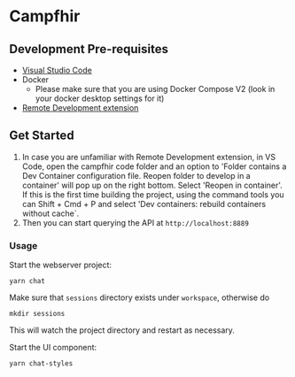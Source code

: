 # Campfhir

## Development Pre-requisites

- [Visual Studio Code](https://code.visualstudio.com/Download)
- Docker
  - Please make sure that you are using Docker Compose V2 (look in your docker
    desktop settings for it)
- [Remote Development extension](https://marketplace.visualstudio.com/items?itemName=ms-vscode-remote.vscode-remote-extensionpack)

## Get Started

1. In case you are unfamiliar with Remote Development extension, in VS Code,
   open the campfhir code folder and an option to 'Folder contains a Dev
   Container configuration file. Reopen folder to develop in a container' will
   pop up on the right bottom. Select 'Reopen in container'. If this is the
   first time building the project, using the command tools you can Shift +
   Cmd + P and select 'Dev containers: rebuild containers without cache`.
2. Then you can start querying the API at `http://localhost:8889`

### Usage

Start the webserver project:

```
yarn chat
```

Make sure that `sessions` directory exists under `workspace`, otherwise do

```
mkdir sessions
```

This will watch the project directory and restart as necessary.

Start the UI component:

```
yarn chat-styles
```
